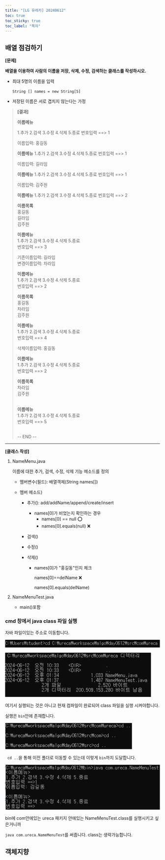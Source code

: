 ```yaml
---
title: "[LG 유레카] 20240612"
toc: true
toc_sticky: true
toc_label: "목차"
---
```


## 배열 점검하기

**[문제]**

**배열을 이용하여 사람의 이름을 저장, 삭제, 수정, 검색하는 클래스를 작성하시오.** 

- 최대 5명의 이름을 입력

  `String [] names = new String[5]`

- 저장된 이름은 서로 겹치지 않는다는 가정

> **[결과]**
>
> **이름메뉴**
>
> 1.추가 2.검색 3.수정 4.삭제 5.종료
> 번호입력 ==> 1
>
> 이름입력: 홍길동
>
> 
>
> **이름메뉴**
> 1.추가 2.검색 3.수정 4.삭제 5.종료
> 번호입력 ==> 1
>
> 이름입력: 길라임
>
> 
>
> **이름메뉴**
> 1.추가 2.검색 3.수정 4.삭제 5.종료
> 번호입력 ==> 1
>
> 이름입력: 김주원
>
> 
>
> **이름메뉴**
> 1.추가 2.검색 3.수정 4.삭제 5.종료
> 번호입력 ==> 2<br/>
>
> **이름목록**<br/>
>  홍길동<br/>
>  길라임<br/>
>  김주원<br/>
>
> **이름메뉴**<br/>
> 1.추가 2.검색 3.수정 4.삭제 5.종료<br/>
> 번호입력 ==> 3<br/>
>
> 기존이름입력: 길라임<br/>
> 변경이름입력: 차라임<br/>
>
> **이름메뉴**<br/>
> 1.추가 2.검색 3.수정 4.삭제 5.종료<br/>
> 번호입력 ==> 2<br/>
>
> **이름목록<br/>**
>  홍길동<br/>
>  차라임<br/>
>  김주원<br/>
>
> **이름메뉴**<br/>
> 1.추가 2.검색 3.수정 4.삭제 5.종료<br/>
> 번호입력 ==> 4<br/>
>
> 삭제이름입력: 홍길동<br/>
>
> **이름메뉴**<br/>
> 1.추가 2.검색 3.수정 4.삭제 5.종료<br/>
> 번호입력 ==> 2<br/>
>
> **이름목록<br/>**
>  차라임<br/>
>  김주원<br/><br/>
>
> **이름메뉴**<br/>
> 1.추가 2.검색 3.수정 4.삭제 5.종료<br/>
> 번호입력 ==> 5<br/><br/>
>
> -- END --

---

**[클래스 작성]**

1. NameMenu.java

   이름에 대한 추가, 검색, 수정, 삭제 기능 메소드를 정의

   - 멤버변수(필드): 배열객체(String names[])

   - 멤버 메소드)

     - 추가(): add/addName/append/create/insert

       - names[0]가 비었는지 확인하는 경우
         - names[0] == null ⭕
         - names[0].equals(null) ❌

     - 검색()

     - 수정()

     - 삭제()

       - names[0]가 "홍길동"인지 체크

         names[0]==delName ❌

         names[0].equals(delName)

2. NameMenuTest.java

   - main()포함



### cmd 창에서 java class 파일 실행

자바 파일이있는 주소로 이동합니다.

![image-20240612134443218](/../images/2024-06-12-20240612/image-20240612134443218.png)

![image-20240612134530325](/../images/2024-06-12-20240612/image-20240612134530325.png)

여기서 실행되는 것은 아니고 현재 컴파일이 완료되어 class 파일을 실행 시켜야합니다.

실행은 `bin`안에 존재합니다.

![image-20240612134559171](/../images/2024-06-12-20240612/image-20240612134559171.png)

` cd ..`을 통해 이전 폴더로 이동할 수 있는데 이렇게 `bin`까지 도달합니다.



![image-20240612134729861](/../images/2024-06-12-20240612/image-20240612134729861.png)

bin에 com안에있는 ureca 패키지 안에있는 NameMenuTest.class를 실행시키고 싶은거니까

`java com.ureca.NameMenuTest`를 써줍니다. class는 생략가능합니다.

## 객체지향

